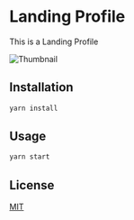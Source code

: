 # Landing Profile

This is a Landing Profile

![Thumbnail]()

## Installation

```bash
yarn install
```

## Usage

```bash
yarn start
```

## License

[MIT](LICENSE)

